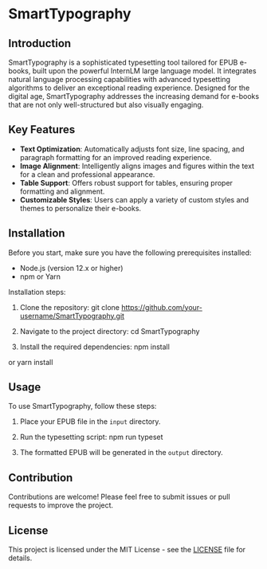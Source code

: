 # SmartTypography

## Introduction

SmartTypography is a sophisticated typesetting tool tailored for EPUB e-books, built upon the powerful InternLM large language model. It integrates natural language processing capabilities with advanced typesetting algorithms to deliver an exceptional reading experience. Designed for the digital age, SmartTypography addresses the increasing demand for e-books that are not only well-structured but also visually engaging.

## Key Features

- **Text Optimization**: Automatically adjusts font size, line spacing, and paragraph formatting for an improved reading experience.
- **Image Alignment**: Intelligently aligns images and figures within the text for a clean and professional appearance.
- **Table Support**: Offers robust support for tables, ensuring proper formatting and alignment.
- **Customizable Styles**: Users can apply a variety of custom styles and themes to personalize their e-books.

## Installation

Before you start, make sure you have the following prerequisites installed:

- Node.js (version 12.x or higher)
- npm or Yarn

Installation steps:

1. Clone the repository:
git clone https://github.com/your-username/SmartTypography.git

2. Navigate to the project directory:
cd SmartTypography

3. Install the required dependencies:
npm install

or
yarn install


## Usage

To use SmartTypography, follow these steps:

1. Place your EPUB file in the `input` directory.
2. Run the typesetting script:
npm run typeset

3. The formatted EPUB will be generated in the `output` directory.

## Contribution

Contributions are welcome! Please feel free to submit issues or pull requests to improve the project.

## License

This project is licensed under the MIT License - see the [LICENSE](LICENSE) file for details.

